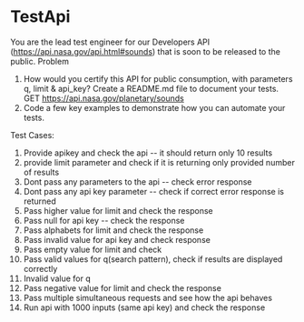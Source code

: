 # TestApi
You are the lead test engineer for our Developers API (https://api.nasa.gov/api.html#sounds) that is soon to be released to the public.
Problem  
1.	How would you certify this API for public consumption, with parameters q, limit & api_key? Create a README.md file to document your tests.  
GET https://api.nasa.gov/planetary/sounds  
2.	Code a few key examples to demonstrate how you can automate your tests.  

Test Cases:  
1. Provide apikey and check the api -- it should return only 10 results  
2. provide limit parameter and check if it is returning only provided number of results  
3. Dont pass any parameters to the api -- check error response  
4. Dont pass any api key parameter -- check if correct error response is returned  
5. Pass higher value for limit and check the response  
6. Pass null for api key -- check the response  
7. Pass alphabets for limit and check the response  
8. Pass invalid value for api key and check response  
9. Pass empty value for limit and check  
10. Pass valid values for q(search pattern), check if results are displayed correctly  
11. Invalid value for q  
12. Pass negative value for limit and check the response  
13. Pass multiple simultaneous requests and see how the api behaves  
14. Run api with 1000 inputs (same api key) and check the response  

